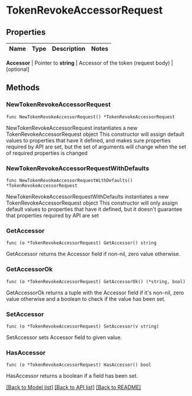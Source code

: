 # TokenRevokeAccessorRequest


## Properties

Name | Type | Description | Notes
------------ | ------------- | ------------- | -------------


**Accessor** | Pointer to **string** | Accessor of the token (request body) | [optional] 



## Methods


### NewTokenRevokeAccessorRequest

`func NewTokenRevokeAccessorRequest() *TokenRevokeAccessorRequest`

NewTokenRevokeAccessorRequest instantiates a new TokenRevokeAccessorRequest object
This constructor will assign default values to properties that have it defined,
and makes sure properties required by API are set, but the set of arguments
will change when the set of required properties is changed

### NewTokenRevokeAccessorRequestWithDefaults

`func NewTokenRevokeAccessorRequestWithDefaults() *TokenRevokeAccessorRequest`

NewTokenRevokeAccessorRequestWithDefaults instantiates a new TokenRevokeAccessorRequest object
This constructor will only assign default values to properties that have it defined,
but it doesn't guarantee that properties required by API are set


### GetAccessor

`func (o *TokenRevokeAccessorRequest) GetAccessor() string`

GetAccessor returns the Accessor field if non-nil, zero value otherwise.

### GetAccessorOk

`func (o *TokenRevokeAccessorRequest) GetAccessorOk() (*string, bool)`

GetAccessorOk returns a tuple with the Accessor field if it's non-nil, zero value otherwise
and a boolean to check if the value has been set.

### SetAccessor

`func (o *TokenRevokeAccessorRequest) SetAccessor(v string)`

SetAccessor sets Accessor field to given value.


### HasAccessor

`func (o *TokenRevokeAccessorRequest) HasAccessor() bool`

HasAccessor returns a boolean if a field has been set.









[[Back to Model list]](../README.md#documentation-for-models) [[Back to API list]](../README.md#documentation-for-api-endpoints) [[Back to README]](../README.md)


